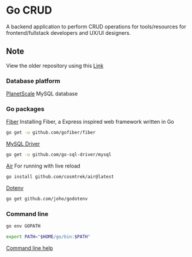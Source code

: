 # Go CRUD 

A backend application to perform CRUD operations for tools/resources for frontend/fullstack developers and UX/UI designers. 

## Note
View the older repository using this [Link](https://github.com/DanielekPark/gosql)

### Database platform
[PlanetScale](https://planetscale.com/) MySQL database

### Go packages

[Fiber](https://docs.gofiber.io/v1.x/) Installing Fiber, a Express inspired web framework written in Go
```sh
go get -u github.com/gofiber/fiber
```

[MySQL Driver](https://github.com/go-sql-driver/mysql?tab=readme-ov-file#installation)
```sh
go get -u github.com/go-sql-driver/mysql
```

[Air](https://github.com/cosmtrek/air) For running with live reload
```sh
go install github.com/cosmtrek/air@latest
```

[Dotenv](https://github.com/joho/godotenv)
```sh
go get github.com/joho/godotenv
```

### Command line
```sh
go env GOPATH
```
```sh
export PATH="$HOME/go/bin:$PATH"
```
[Command line help](https://stackoverflow.com/questions/43983718/how-can-i-globally-set-the-path-environment-variable-in-vs-code)

